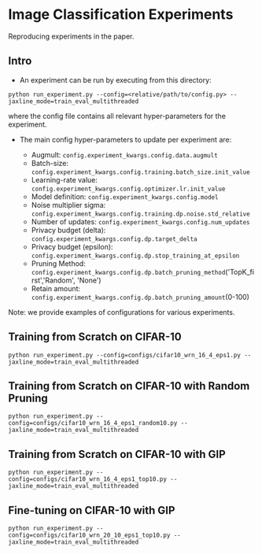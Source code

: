 # Image Classification Experiments

Reproducing experiments in the paper.

## Intro


- An experiment can be run by executing from this directory:

```
python run_experiment.py --config=<relative/path/to/config.py> --jaxline_mode=train_eval_multithreaded
```

where the config file contains all relevant hyper-parameters for the experiment.

- The main config hyper-parameters to update per experiment are:

  - Augmult: `config.experiment_kwargs.config.data.augmult`
  - Batch-size: `config.experiment_kwargs.config.training.batch_size.init_value`
  - Learning-rate value: `config.experiment_kwargs.config.optimizer.lr.init_value`
  - Model definition: `config.experiment_kwargs.config.model`
  - Noise multiplier sigma: `config.experiment_kwargs.config.training.dp.noise.std_relative`
  - Number of updates: `config.experiment_kwargs.config.num_updates`
  - Privacy budget (delta): `config.experiment_kwargs.config.dp.target_delta`
  - Privacy budget (epsilon): `config.experiment_kwargs.config.dp.stop_training_at_epsilon`
  - Pruning Method: `config.experiment_kwargs.config.dp.batch_pruning_method`('TopK_first','Random', 'None')
  - Retain amount: `config.experiment_kwargs.config.dp.batch_pruning_amount`(0-100)

Note: we provide examples of configurations for various experiments. 

## Training from Scratch on CIFAR-10

```
python run_experiment.py --config=configs/cifar10_wrn_16_4_eps1.py --jaxline_mode=train_eval_multithreaded
```

## Training from Scratch on CIFAR-10 with Random Pruning

```
python run_experiment.py --config=configs/cifar10_wrn_16_4_eps1_random10.py --jaxline_mode=train_eval_multithreaded
```

## Training from Scratch on CIFAR-10 with GIP

```
python run_experiment.py --config=configs/cifar10_wrn_16_4_eps1_top10.py --jaxline_mode=train_eval_multithreaded
```

## Fine-tuning on CIFAR-10 with GIP

```
python run_experiment.py --config=configs/cifar10_wrn_20_10_eps1_top10.py --jaxline_mode=train_eval_multithreaded
```

